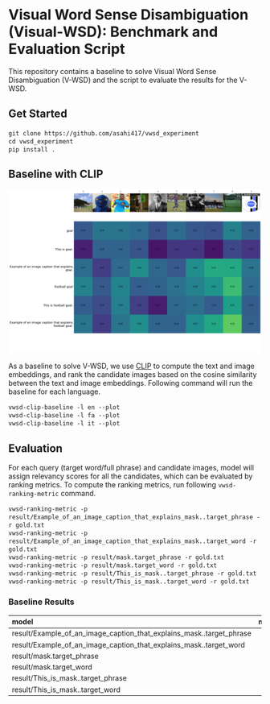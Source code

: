 # Visual Word Sense Disambiguation (Visual-WSD): Benchmark and Evaluation Script
This repository contains a baseline to solve Visual Word Sense Disambiguation (V-WSD) and the script to evaluate the results for the V-WSD.

## Get Started
```shell
git clone https://github.com/asahi417/vwsd_experiment
cd vwsd_experiment
pip install .
```

## Baseline with CLIP


<p align="center">
  <img src="result/visualization/en/similarity.0.png">
</p>

As a baseline to solve V-WSD, we use [CLIP](https://arxiv.org/abs/2103.00020) to compute the text and image embeddings, 
and rank the candidate images based on the cosine similarity between the text and image embeddings.
Following command will run the baseline for each language. 
```shell
vwsd-clip-baseline -l en --plot
vwsd-clip-baseline -l fa --plot
vwsd-clip-baseline -l it --plot
```

## Evaluation
For each query (target word/full phrase) and candidate images, model will assign relevancy scores for all the candidates, which can be evaluated by ranking metrics.
To compute the ranking metrics, run following `vwsd-ranking-metric` command.

```shell
vwsd-ranking-metric -p result/Example_of_an_image_caption_that_explains_mask..target_phrase -r gold.txt
vwsd-ranking-metric -p result/Example_of_an_image_caption_that_explains_mask..target_word -r gold.txt
vwsd-ranking-metric -p result/mask.target_phrase -r gold.txt
vwsd-ranking-metric -p result/mask.target_word -r gold.txt
vwsd-ranking-metric -p result/This_is_mask..target_phrase -r gold.txt
vwsd-ranking-metric -p result/This_is_mask..target_word -r gold.txt
```

### Baseline Results

| model                                                                |   mrr_official/en |   hit_official/en |   hit_rate@1/en |   map@5/en |   mrr@5/en |   ndcg@5/en |   map@10/en |   mrr@10/en |   ndcg@10/en |   mrr_official/fa |   hit_official/fa |   hit_rate@1/fa |   map@5/fa |   mrr@5/fa |   ndcg@5/fa |   map@10/fa |   mrr@10/fa |   ndcg@10/fa |   mrr_official/it |   hit_official/it |   hit_rate@1/it |   map@5/it |   mrr@5/it |   ndcg@5/it |   map@10/it |   mrr@10/it |   ndcg@10/it |   mrr_official/avg |   hit_official/avg |   hit_rate@1/avg |   map@5/avg |   mrr@5/avg |   ndcg@5/avg |   map@10/avg |   mrr@10/avg |   ndcg@10/avg |
|:---------------------------------------------------------------------|------------------:|------------------:|----------------:|-----------:|-----------:|------------:|------------:|------------:|-------------:|------------------:|------------------:|----------------:|-----------:|-----------:|------------:|------------:|------------:|-------------:|------------------:|------------------:|----------------:|-----------:|-----------:|------------:|------------:|------------:|-------------:|-------------------:|-------------------:|-----------------:|------------:|------------:|-------------:|-------------:|-------------:|--------------:|
| result/Example_of_an_image_caption_that_explains_mask..target_phrase |          0.668163 |          0.50324  |        0.50324  |   0.652592 |   0.652592 |    0.71162  |    0.668163 |    0.668163 |     0.748529 |          0.38905  |             0.185 |           0.185 |   0.342583 |   0.342583 |    0.419426 |    0.38905  |    0.38905  |     0.531431 |          0.37596  |          0.190164 |        0.190164 |   0.320492 |   0.320492 |    0.382175 |    0.37596  |    0.37596  |     0.519219 |           0.477724 |           0.292801 |         0.292801 |    0.438556 |    0.438556 |     0.504407 |     0.477724 |     0.477724 |      0.599726 |
| result/Example_of_an_image_caption_that_explains_mask..target_word   |          0.483614 |          0.291577 |        0.291577 |   0.44964  |   0.44964  |    0.521259 |    0.483614 |    0.483614 |     0.604849 |          0.363502 |             0.165 |           0.165 |   0.314083 |   0.314083 |    0.389235 |    0.363502 |    0.363502 |     0.510824 |          0.305109 |          0.134426 |        0.134426 |   0.236448 |   0.236448 |    0.289363 |    0.305109 |    0.305109 |     0.461987 |           0.384075 |           0.197001 |         0.197001 |    0.33339  |    0.33339  |     0.399953 |     0.384075 |     0.384075 |      0.525887 |
| result/mask.target_phrase                                            |          0.738763 |          0.604752 |        0.604752 |   0.728582 |   0.728582 |    0.777656 |    0.738763 |    0.738763 |     0.802202 |          0.466974 |             0.285 |           0.285 |   0.431917 |   0.431917 |    0.505394 |    0.466974 |    0.466974 |     0.591721 |          0.426063 |          0.22623  |        0.22623  |   0.384809 |   0.384809 |    0.457448 |    0.426063 |    0.426063 |     0.559699 |           0.543933 |           0.371994 |         0.371994 |    0.515102 |    0.515102 |     0.580166 |     0.543933 |     0.543933 |      0.651207 |
| result/mask.target_word                                              |          0.544272 |          0.354212 |        0.354212 |   0.518862 |   0.518862 |    0.588232 |    0.544272 |    0.544272 |     0.652186 |          0.389635 |             0.205 |           0.205 |   0.345833 |   0.345833 |    0.421285 |    0.389635 |    0.389635 |     0.530641 |          0.292006 |          0.114754 |        0.114754 |   0.22541  |   0.22541  |    0.281829 |    0.292006 |    0.292006 |     0.451744 |           0.408638 |           0.224655 |         0.224655 |    0.363369 |    0.363369 |     0.430449 |     0.408638 |     0.408638 |      0.544857 |
| result/This_is_mask..target_phrase                                   |          0.746562 |          0.613391 |        0.613391 |   0.737221 |   0.737221 |    0.786229 |    0.746562 |    0.746562 |     0.808288 |          0.431677 |             0.23  |           0.23  |   0.39675  |   0.39675  |    0.478827 |    0.431677 |    0.431677 |     0.565028 |          0.44585  |          0.236066 |        0.236066 |   0.40694  |   0.40694  |    0.481727 |    0.44585  |    0.44585  |     0.576038 |           0.541363 |           0.359819 |         0.359819 |    0.513637 |    0.513637 |     0.582261 |     0.541363 |     0.541363 |      0.649784 |
| result/This_is_mask..target_word                                     |          0.534535 |          0.343413 |        0.343413 |   0.507883 |   0.507883 |    0.57969  |    0.534535 |    0.534535 |     0.644897 |          0.38375  |             0.195 |           0.195 |   0.337167 |   0.337167 |    0.410074 |    0.38375  |    0.38375  |     0.52592  |          0.347077 |          0.15082  |        0.15082  |   0.285137 |   0.285137 |    0.344631 |    0.347077 |    0.347077 |     0.496778 |           0.421787 |           0.229744 |         0.229744 |    0.376729 |    0.376729 |     0.444798 |     0.421787 |     0.421787 |      0.555865 |
